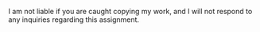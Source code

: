 I am not liable if you are caught copying my work, and I will not respond to any inquiries regarding this assignment.
